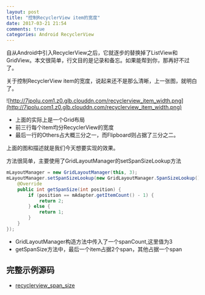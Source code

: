 ```yaml
---
layout: post
title: "控制RecyclerView item的宽度"
date: 2017-03-21 21:54
comments: true
categories: Android RecyclerView
---
```


自从Android中引入RecyclerView之后，它就逐步的替换掉了ListView和GridView。本文很简单，行文目的是记录和备忘。如果能帮到你，那再好不过了。

<!--more-->

关于控制RecyclerView item的宽度，说起来还不是那么清晰，上一张图，就明白了。

![http://7jpolu.com1.z0.glb.clouddn.com/recyclerview_item_width.png](http://7jpolu.com1.z0.glb.clouddn.com/recyclerview_item_width.png)

  * 上面的实际上是一个Grid布局
  * 前三行每个item均分RecyclerView的宽度
  * 最后一行的Others占大概三分之一，而Flipboard则占据了三分之二。

上面的图和描述就是我们今天想要实现的效果。

方法很简单，主要使用了GridLayoutManager的setSpanSizeLookup方法
```java
mLayoutManager = new GridLayoutManager(this, 3);
mLayoutManager.setSpanSizeLookup(new GridLayoutManager.SpanSizeLookup() {
    @Override
    public int getSpanSize(int position) {
        if (position == mAdapter.getItemCount() - 1) {
            return 2;
        } else {
            return 1;
        }
    }
});
```

  * GridLayoutManager构造方法中传入了一个spanCount,这里值为3
  * getSpanSize方法中，最后一个item占据2个span，其他占据一个span

## 完整示例源码
  * [recyclerview_span_size](https://github.com/androidyue/recyclerview_span_size)